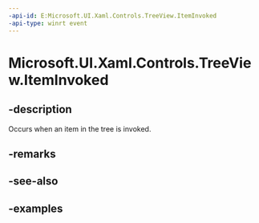 ```yaml
---
-api-id: E:Microsoft.UI.Xaml.Controls.TreeView.ItemInvoked
-api-type: winrt event
---
```


<!-- Event syntax.
public event TypedEventHandler ItemInvoked<TreeView, TreeViewItemInvokedEventArgs>
-->

# Microsoft.UI.Xaml.Controls.TreeView.ItemInvoked

## -description

Occurs when an item in the tree is invoked.

## -remarks

## -see-also

## -examples

